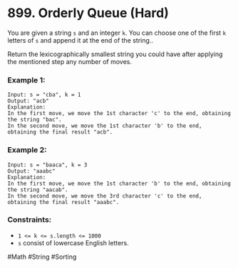 # 899. Orderly Queue (Hard)

You are given a string `s` and an integer `k`. You can choose one of the first `k` letters of `s` and append it at the end of the string..

Return the lexicographically smallest string you could have after applying the mentioned step any number of moves.

### Example 1:

```
Input: s = "cba", k = 1
Output: "acb"
Explanation:
In the first move, we move the 1st character 'c' to the end, obtaining the string "bac".
In the second move, we move the 1st character 'b' to the end, obtaining the final result "acb".
```

### Example 2:

```
Input: s = "baaca", k = 3
Output: "aaabc"
Explanation:
In the first move, we move the 1st character 'b' to the end, obtaining the string "aacab".
In the second move, we move the 3rd character 'c' to the end, obtaining the final result "aaabc".
```

### Constraints:

- `1 <= k <= s.length <= 1000`
- `s` consist of lowercase English letters.

#Math #String #Sorting
